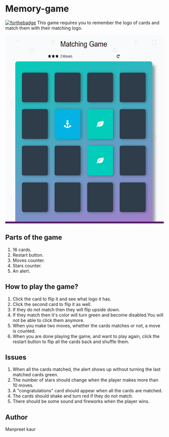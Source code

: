 # Memory-game 
[![forthebadge](https://forthebadge.com/images/badges/built-with-love.svg)](https://forthebadge.com)
This game requires you to remember the logo of cards and match them with their matching logo.

<img src = img/memorygame.PNG alt="memory-game" width="600" height="600">

## Parts of the game
1. 16 cards.
2. Restart button.
3. Moves counter.
4. Stars counter.
5. An alert.

## How to play the game?
1. Click the card to flip it and see what logo it has.
2. Click the second card to flip it as well.
3. If they do not match then they will flip upside down.
4. If they match then it's color will turn green and become disabled.You will not be able to click them anymore.
5. When you make two moves, whether the cards matches or not, a move is counted.
6. When you are done playing the game, and want to play again, click the restart button to flip all the cards back and shuffle them.

## Issues
1. When all the cards matched, the alert shows up without turning the last matched cards green.
2. The number of stars should change when the player makes more than 10 moves.
3. A "congratulations" card should appear when all the cards are matched.
4. The cards should shake and turn red if they do not match.
5. There should be some sound and fireworks when the player wins. 


## Author
Manpreet kaur  

